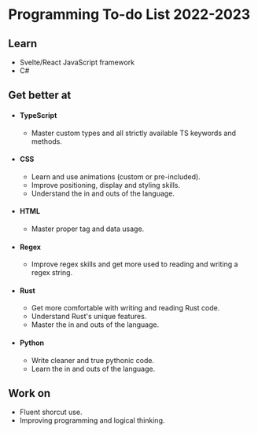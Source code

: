 # Programming To-do List 2022-2023

## Learn

- Svelte/React JavaScript framework
- C#

## Get better at

- #### TypeScript
    - Master custom types and all strictly available TS keywords and methods.
- #### CSS
    - Learn and use animations (custom or pre-included).
    - Improve positioning, display and styling skills.
    - Understand the in and outs of the language.
- #### HTML
    - Master proper tag and data usage.
- #### Regex
    - Improve regex skills and get more used to reading and writing a regex string.
- #### Rust
    - Get more comfortable with writing and reading Rust code.
    - Understand Rust's unique features.
    - Master the in and outs of the language.
- #### Python
    - Write cleaner and true pythonic code.
    - Learn the in and outs of the language.


## Work on

- Fluent shorcut use.
- Improving programming and logical thinking.
